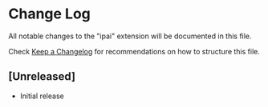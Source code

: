 # Change Log

All notable changes to the "ipai" extension will be documented in this file.

Check [Keep a Changelog](http://keepachangelog.com/) for recommendations on how to structure this file.

## [Unreleased]

- Initial release